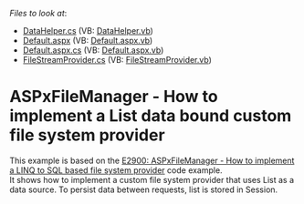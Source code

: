 <!-- default file list -->
*Files to look at*:

* [DataHelper.cs](./CS/WebApplication2/DataHelper.cs) (VB: [DataHelper.vb](./VB/WebApplication2/DataHelper.vb))
* [Default.aspx](./CS/WebApplication2/Default.aspx) (VB: [Default.aspx.vb](./VB/WebApplication2/Default.aspx.vb))
* [Default.aspx.cs](./CS/WebApplication2/Default.aspx.cs) (VB: [Default.aspx.vb](./VB/WebApplication2/Default.aspx.vb))
* [FileStreamProvider.cs](./CS/WebApplication2/FileStreamProvider.cs) (VB: [FileStreamProvider.vb](./VB/WebApplication2/FileStreamProvider.vb))
<!-- default file list end -->
# ASPxFileManager - How to implement a List data bound custom file system provider


<p>This example is based on the <a href="https://www.devexpress.com/Support/Center/p/E2900">E2900: ASPxFileManager - How to implement a LINQ to SQL based file system provider</a>  code example.<br />
It shows how to implement a custom file system provider that uses List as a data source. To persist data between requests, list is stored in Session.</p>

<br/>



